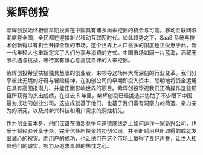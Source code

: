# 

# 紫辉创投

紫辉创投始终相信早期投资在中国具有诸多尚未挖掘的机会与可能。移动互联网浪潮席卷全国，全民都在迎接新兴移动互联网时代。如此趋势之下，SaaS 系统与技术创新得以有机会开辟全新的市场。这个世界上人口最多的国度也正受惠于此，新一代年轻人也重新定义了人们分享与消费的方式。中国市场如同一片蓝海，涵藏无限机遇与挑战，等待富有雄心与高度自律的人来挖掘。

 紫辉创投希望扶植独具慧眼的创业者，来领导这场伟大而深刻的行业变革。我们分享彼此无境的好奇与冒险精神，在初创公司的早期即投入资本，聪明地将资金运用在具有高回报潜力、并能正面影响世界的项目。紫辉创投珍视我们正确操作这些项目所获得的杰出成绩，在过去 5 年里，紫辉创投已经挑选并协助了不少眼下中国最为成功的创业公司。这些成就基于他们，也基于我们富有洞察力的筛选、亲力亲为的研究，以及对新兴科技和用户需求的洞烛机先。

作为创业者本身，他们深谙在激烈竞争与道德底线之上如何运作一家新兴公司，也乐于将经验分享于众。完全信任所投资的初创公司，并不断对用户所取得的成就发出诚心的祝贺。而用户的成功，也让他们在这个市场上赢得了良好声誉，让世人相信他们的诚实、努力及追求卓越的热忱之心。


